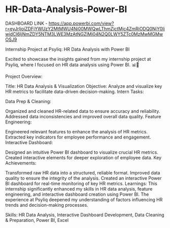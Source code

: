 # **HR-Data-Analysis-Power-BI**

DASHBOARD LINK - https://app.powerbi.com/view?r=eyJrIjoiZDFjYWUzY2MtMWU4Ni00MWQwLThmZjctMjc4ZmRiODQ0NjY0IiwidCI6IjNmZDY5NTM3LWE3MzAtNGZlMi04N2Q0LWY5ZTc0MzMwMGMwOSJ9

Internship Project at Psyliq: HR Data Analysis with Power BI

Excited to showcase the insights gained from my internship project at Psyliq, where I focused on HR data analysis using Power BI. 📊💼

Project Overview:

Title: HR Data Analysis & Visualization
Objective: Analyze and visualize key HR metrics to facilitate data-driven decision-making.
Intern Tasks:

Data Prep & Cleaning:

Organized and cleaned HR-related data to ensure accuracy and reliability.
Addressed data inconsistencies and improved overall data quality.
Feature Engineering:

Engineered relevant features to enhance the analysis of HR metrics.
Extracted key indicators for employee performance and engagement.
Interactive Dashboard:

Designed an intuitive Power BI dashboard to visualize crucial HR metrics.
Created interactive elements for deeper exploration of employee data.
Key Achievements:

Transformed raw HR data into a structured, reliable format.
Improved data quality to ensure the integrity of the analysis.
Created an interactive Power BI dashboard for real-time monitoring of key HR metrics.
Learnings: This internship significantly enhanced my skills in HR data analysis, feature engineering, and interactive dashboard creation using Power BI. The experience at Psyliq deepened my understanding of factors influencing HR trends and decision-making processes.

Skills: HR Data Analysis, Interactive Dashboard Development, Data Cleaning & Preparation, Power BI, Excel
